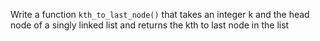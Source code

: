 Write a function `kth_to_last_node()` that takes an integer k and the head node of a singly linked list and returns the kth to last node in the list

